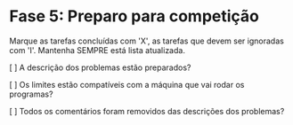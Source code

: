 Fase 5: Preparo para competição
===============================

Marque as tarefas concluídas com 'X', as tarefas que devem ser ignoradas 
com 'I'.  Mantenha SEMPRE está lista atualizada.

[ ] A descrição dos problemas estão preparados?

[ ] Os limites estão compatíveis com a máquina que vai rodar os
    programas?

[ ] Todos os comentários foram removidos das descrições dos problemas?
